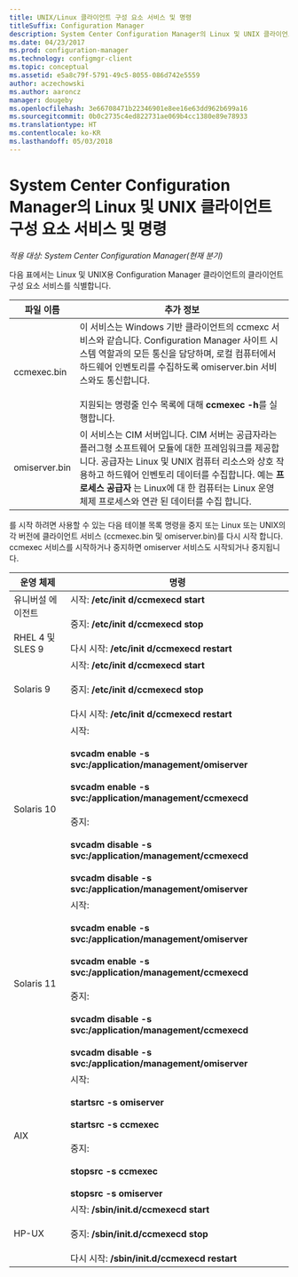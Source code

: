 ```yaml
---
title: UNIX/Linux 클라이언트 구성 요소 서비스 및 명령
titleSuffix: Configuration Manager
description: System Center Configuration Manager의 Linux 및 UNIX 클라이언트 구성 요소 서비스 및 명령에 대해 알아봅니다.
ms.date: 04/23/2017
ms.prod: configuration-manager
ms.technology: configmgr-client
ms.topic: conceptual
ms.assetid: e5a8c79f-5791-49c5-8055-086d742e5559
author: aczechowski
ms.author: aaroncz
manager: dougeby
ms.openlocfilehash: 3e66708471b22346901e8ee16e63dd962b699a16
ms.sourcegitcommit: 0b0c2735c4ed822731ae069b4cc1380e89e78933
ms.translationtype: HT
ms.contentlocale: ko-KR
ms.lasthandoff: 05/03/2018
---
```

# <a name="linux-and-unix-clients-component-services-and-commands-for-system-center-configuration-manager"></a>System Center Configuration Manager의 Linux 및 UNIX 클라이언트 구성 요소 서비스 및 명령

*적용 대상: System Center Configuration Manager(현재 분기)*


 다음 표에서는 Linux 및 UNIX용 Configuration Manager 클라이언트의 클라이언트 구성 요소 서비스를 식별합니다.  

|파일 이름|추가 정보|  
|---------------|----------------------|  
|ccmexec.bin|이 서비스는 Windows 기반 클라이언트의 ccmexc 서비스와 같습니다. Configuration Manager 사이트 시스템 역할과의 모든 통신을 담당하며, 로컬 컴퓨터에서 하드웨어 인벤토리를 수집하도록 omiserver.bin 서비스와도 통신합니다.<br /><br /> 지원되는 명령줄 인수 목록에 대해 **ccmexec -h**를 실행합니다.|  
|omiserver.bin|이 서비스는 CIM 서버입니다. CIM 서버는 공급자라는 플러그형 소프트웨어 모듈에 대한 프레임워크를 제공합니다. 공급자는 Linux 및 UNIX 컴퓨터 리소스와 상호 작용하고 하드웨어 인벤토리 데이터를 수집합니다. 예는 **프로세스 공급자** 는 Linux에 대 한 컴퓨터는 Linux 운영 체제 프로세스와 연관 된 데이터를 수집 합니다.|  

 를 시작 하려면 사용할 수 있는 다음 테이블 목록 명령을 중지 또는 Linux 또는 UNIX의 각 버전에 클라이언트 서비스 (ccmexec.bin 및 omiserver.bin)를 다시 시작 합니다. ccmexec 서비스를 시작하거나 중지하면 omiserver 서비스도 시작되거나 중지됩니다.  

|운영 체제|명령|  
|----------------------|--------------|  
|유니버설 에이전트<br /><br /> RHEL 4 및 SLES 9|시작: **/etc/init d/ccmexecd start**<br /><br /> 중지: **/etc/init d/ccmexecd stop**<br /><br /> 다시 시작: **/etc/init d/ccmexecd restart**|  
|Solaris 9|시작: **/etc/init d/ccmexecd start**<br /><br /> 중지: **/etc/init d/ccmexecd stop**<br /><br /> 다시 시작: **/etc/init d/ccmexecd restart**|  
|Solaris 10|시작:<br /><br /> **svcadm enable -s svc:/application/management/omiserver**<br /><br /> **svcadm enable -s svc:/application/management/ccmexecd**<br /><br /> 중지:<br /><br /> **svcadm disable -s svc:/application/management/ccmexecd**<br /><br /> **svcadm disable -s svc:/application/management/omiserver**|  
|Solaris 11|시작:<br /><br /> **svcadm enable -s svc:/application/management/omiserver**<br /><br /> **svcadm enable -s svc:/application/management/ccmexecd**<br /><br /> 중지:<br /><br /> **svcadm disable -s svc:/application/management/ccmexecd**<br /><br /> **svcadm disable -s svc:/application/management/omiserver**|  
|AIX|시작:<br /><br /> **startsrc -s omiserver**<br /><br /> **startsrc -s ccmexec**<br /><br /> 중지:<br /><br /> **stopsrc -s ccmexec**<br /><br /> **stopsrc -s omiserver**|  
|HP-UX|시작: **/sbin/init.d/ccmexecd start**<br /><br /> 중지: **/sbin/init.d/ccmexecd stop**<br /><br /> 다시 시작: **/sbin/init.d/ccmexecd restart**|  

